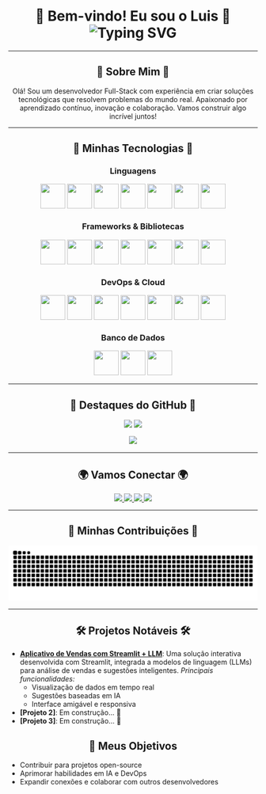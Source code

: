 <h1 align="center">
  🚀 Bem-vindo! Eu sou o Luis 🚀
  <br>
  <img src="https://readme-typing-svg.demolab.com?font=Fira+Code&size=24&pause=1000&color=16A085&center=true&width=435&lines=Desenvolvedor+Full-Stack;Inovação+e+Tecnologia" alt="Typing SVG" />
</h1>

---

<h2 align="center">🌌 Sobre Mim 🌌</h2>
<p align="center">
  Olá! Sou um desenvolvedor Full-Stack com experiência em criar soluções tecnológicas que resolvem problemas do mundo real.  
  Apaixonado por aprendizado contínuo, inovação e colaboração. Vamos construir algo incrível juntos!
</p>

---

<h2 align="center">🐾 Minhas Tecnologias 🐾</h2>
<h3 align="center">Linguagens</h3>
<p align="center">
  <img src="https://cdn.jsdelivr.net/gh/devicons/devicon/icons/python/python-original.svg" width="50" height="50"/>
  <img src="https://cdn.jsdelivr.net/gh/devicons/devicon/icons/java/java-original.svg" width="50" height="50"/>
  <img src="https://cdn.jsdelivr.net/gh/devicons/devicon/icons/javascript/javascript-original.svg" width="50" height="50"/>
  <img src="https://cdn.jsdelivr.net/gh/devicons/devicon/icons/typescript/typescript-original.svg" width="50" height="50"/>
  <img src="https://cdn.jsdelivr.net/gh/devicons/devicon/icons/csharp/csharp-original.svg" width="50" height="50"/>
  <img src="https://cdn.jsdelivr.net/gh/devicons/devicon/icons/html5/html5-original.svg" width="50" height="50"/>
  <img src="https://cdn.jsdelivr.net/gh/devicons/devicon/icons/css3/css3-original.svg" width="50" height="50"/>
</p>


<h3 align="center">Frameworks & Bibliotecas</h3>
<p align="center">
  <img src="https://cdn.jsdelivr.net/gh/devicons/devicon/icons/react/react-original-wordmark.svg" width="50" height="50"/>
  <img src="https://cdn.jsdelivr.net/gh/devicons/devicon/icons/nodejs/nodejs-original.svg" width="50" height="50"/>
  <img src="https://cdn.jsdelivr.net/gh/devicons/devicon/icons/fastapi/fastapi-original.svg" width="50" height="50"/>
  <img src="https://cdn.jsdelivr.net/gh/devicons/devicon/icons/django/django-plain.svg" width="50" height="50"/>
  <img src="https://cdn.jsdelivr.net/gh/devicons/devicon@latest/icons/flask/flask-original.svg" width="50" height="50"/>
  <img src="https://cdn.jsdelivr.net/gh/devicons/devicon/icons/spring/spring-original.svg" width="50" height="50"/>
  <img src="https://cdn.jsdelivr.net/gh/devicons/devicon/icons/dotnetcore/dotnetcore-original.svg" width="50" height="50"/>
</p>

<h3 align="center">DevOps & Cloud</h3>
<p align="center">
  <img src="https://cdn.jsdelivr.net/gh/devicons/devicon/icons/docker/docker-original-wordmark.svg" width="50" height="50"/>
  <img src="https://cdn.jsdelivr.net/gh/devicons/devicon/icons/kubernetes/kubernetes-plain.svg" width="50" height="50"/>
  <img src="https://cdn.jsdelivr.net/gh/devicons/devicon/icons/amazonwebservices/amazonwebservices-original-wordmark.svg" width="50" height="50"/>
  <img src="https://cdn.jsdelivr.net/gh/devicons/devicon/icons/azure/azure-original.svg" width="50" height="50"/>
  <img src="https://cdn.jsdelivr.net/gh/devicons/devicon/icons/googlecloud/googlecloud-original.svg" width="50" height="50"/>
  <img src="https://cdn.jsdelivr.net/gh/devicons/devicon/icons/linux/linux-original.svg" width="50" height="50"/>
  <img src="https://cdn.jsdelivr.net/gh/devicons/devicon/icons/git/git-original.svg" width="50" height="50"/>
</p>

<h3 align="center">Banco de Dados</h3>
<p align="center">
  <img src="https://cdn.jsdelivr.net/gh/devicons/devicon/icons/postgresql/postgresql-original.svg" width="50" height="50"/>
  <img src="https://cdn.jsdelivr.net/gh/devicons/devicon/icons/mysql/mysql-original.svg" width="50" height="50"/>
  <img src="https://cdn.jsdelivr.net/gh/devicons/devicon/icons/mongodb/mongodb-original.svg" width="50" height="50"/>
</p>

---

<h2 align="center">🌟 Destaques do GitHub 🌟</h2>
<p align="center">
  <img src="https://github-readme-stats.vercel.app/api?username=gutodidonato&show_icons=true&theme=radical&include_all_commits=true&count_private=true" height="180em"/>
  <img src="https://github-readme-stats.vercel.app/api/top-langs/?username=gutodidonato&layout=compact&langs_count=7&theme=radical" height="180em"/>
</p>
<p align="center">
  <img src="https://github-readme-streak-stats.herokuapp.com/?user=gutodidonato&theme=radical" height="180em"/>
</p>

---

<h2 align="center">🌍 Vamos Conectar 🌍</h2>
<p align="center">
  <a href="https://www.youtube.com/gutodidonato" target="_blank">
    <img src="https://img.shields.io/badge/YouTube-FF0000?style=for-the-badge&logo=youtube&logoColor=white" />
  </a>
  <a href="https://instagram.com/gutodidonato" target="_blank">
    <img src="https://img.shields.io/badge/-Instagram-%23E4405F?style=for-the-badge&logo=instagram&logoColor=white" />
  </a>
  <a href="https://www.linkedin.com/in/luis-didonato-66746a250/" target="_blank">
    <img src="https://img.shields.io/badge/-LinkedIn-%230077B5?style=for-the-badge&logo=linkedin&logoColor=white" />
  </a>
  <a href="mailto:gutodidonato@gmail.com">
    <img src="https://img.shields.io/badge/Gmail-D14836?style=for-the-badge&logo=gmail&logoColor=white" />
  </a>
</p>

---

<h2 align="center">🐍 Minhas Contribuições 🐍</h2>
<p align="center">
  <img src="https://raw.githubusercontent.com/gutodidonato/gutodidonato/output/github-contribution-grid-snake.svg" alt="Snake Contribution Animation" />
</p>

---
<h2 align="center">🛠️ Projetos Notáveis 🛠️</h2>
<ul>
  <li>
    <b><a href="https://gutodidonato-start.streamlit.app/" target="_blank">Aplicativo de Vendas com Streamlit + LLM</a></b>:  
    Uma solução interativa desenvolvida com Streamlit, integrada a modelos de linguagem (LLMs) para análise de vendas e sugestões inteligentes.  
    <i>Principais funcionalidades:</i>
    <ul>
      <li>Visualização de dados em tempo real</li>
      <li>Sugestões baseadas em IA</li>
      <li>Interface amigável e responsiva</li>
    </ul>
  </li>
  <li>
    <b>[Projeto 2]</b>: Em construção... 🚧
  </li>
  <li>
    <b>[Projeto 3]</b>: Em construção... 🚧
  </li>
</ul>


<h2 align="center">🚀 Meus Objetivos</h2>
<ul>
  <li>Contribuir para projetos open-source</li>
  <li>Aprimorar habilidades em IA e DevOps</li>
  <li>Expandir conexões e colaborar com outros desenvolvedores</li>
</ul>
